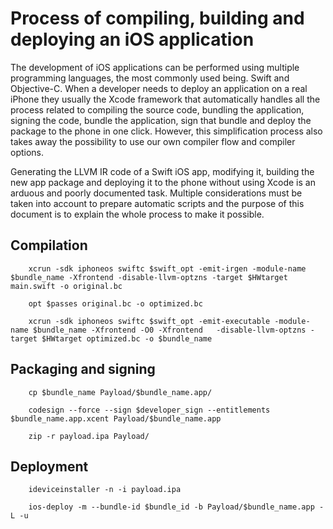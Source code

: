 # Process of compiling, building and deploying an iOS application

The development of iOS applications can be performed using multiple programming languages, the most
commonly used being. Swift and Objective-C. When a developer needs to deploy an application on a real
iPhone they usually the Xcode framework that automatically handles all the process related to compiling
the source code, bundling the application, signing the code, bundle the application, sign that bundle
and deploy the package to the phone in one click. However, this simplification process also takes away
the possibility to use our own compiler flow and compiler options.

Generating the LLVM IR code of a Swift iOS app, modifying it, building the new app package and
deploying it to the phone without using Xcode is an arduous and poorly documented task. Multiple
considerations must be taken into account to prepare automatic scripts and the purpose of this 
document is to explain the whole process to make it possible.

## Compilation

```
    xcrun -sdk iphoneos swiftc $swift_opt -emit-irgen -module-name $bundle_name -Xfrontend -disable-llvm-optzns -target $HWtarget main.swift -o original.bc
```

```
    opt $passes original.bc -o optimized.bc
```

```
    xcrun -sdk iphoneos swiftc $swift_opt -emit-executable -module-name $bundle_name -Xfrontend -O0 -Xfrontend   -disable-llvm-optzns -target $HWtarget optimized.bc -o $bundle_name
```

## Packaging and signing

```
    cp $bundle_name Payload/$bundle_name.app/
```

```
    codesign --force --sign $developer_sign --entitlements $bundle_name.app.xcent Payload/$bundle_name.app
```

```
    zip -r payload.ipa Payload/
```

## Deployment

```
    ideviceinstaller -n -i payload.ipa
```

```
    ios-deploy -m --bundle-id $bundle_id -b Payload/$bundle_name.app -L -u
```
